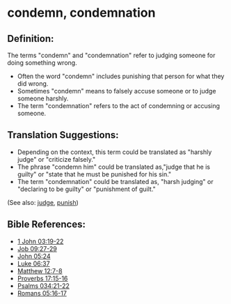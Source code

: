 # condemn, condemnation #

## Definition: ##

The terms "condemn" and "condemnation" refer to judging someone for doing something wrong.

* Often the word "condemn" includes punishing that person for what they did wrong.
* Sometimes "condemn" means to falsely accuse someone or to judge someone harshly.
* The term "condemnation" refers to the act of condemning or accusing someone.

## Translation Suggestions: ##

* Depending on the context, this term could be translated as "harshly judge" or "criticize falsely."
* The phrase "condemn him" could be translated as,"judge that he is guilty" or "state that he must be punished for his sin."
* The term "condemnation" could be translated as, "harsh judging" or "declaring to be guilty" or "punishment of guilt."

(See also: [judge](../kt/judge.md), [punish](../other/punish.md))

## Bible References: ##

* [1 John 03:19-22](https://door43.org/en/bible/notes/1jn/03/19)
* [Job 09:27-29](https://door43.org/en/bible/notes/job/09/27)
* [John 05:24](https://door43.org/en/bible/notes/jhn/05/24)
* [Luke 06:37](https://door43.org/en/bible/notes/luk/06/37)
* [Matthew 12:7-8](https://door43.org/en/bible/notes/mat/12/07)
* [Proverbs 17:15-16](https://door43.org/en/bible/notes/pro/17/15)
* [Psalms 034:21-22](https://door43.org/en/bible/notes/psa/034/021)
* [Romans 05:16-17](https://door43.org/en/bible/notes/rom/05/16)
